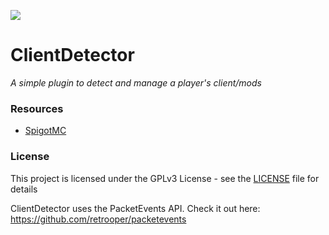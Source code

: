 [![](https://img.shields.io/badge/license-GPLv3-blue)](https://github.com/Sportkanone123/ClientDetector/blob/master/LICENSE)

# ClientDetector
*A simple plugin to detect and manage a player's client/mods*

### Resources
* [SpigotMC](https://www.spigotmc.org/resources/clientdetector.90375/)

### License
This project is licensed under the GPLv3 License - see the [LICENSE](https://github.com/Sportkanone123/ClientDetector/blob/master/LICENSE) file for details

ClientDetector uses the PacketEvents API. Check it out here: https://github.com/retrooper/packetevents
